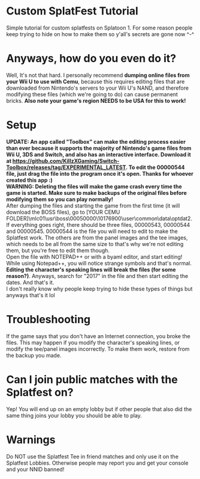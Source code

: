 # Custom SplatFest Tutorial
Simple tutorial for custom splatfests on Splatoon 1. For some reason people keep trying to hide on how to make them so y'all's secrets are gone now ^-^
# Anyways, how do you even do it?
Well, It's not that hard. I personally recommend **dumping online files from your Wii U to use with Cemu**, because this requires editing files that are downloaded from Nintendo's servers to your Wii U's NAND, and therefore modifying these files (which we're going to do) can cause permanent bricks. **Also note your game's region NEEDS to be USA for this to work!**
# Setup
**UPDATE: An app called "Toolbox" can make the editing process easier than ever because it supports the majority of Nintendo's game files from Wii U, 3DS and Switch, and also has an interactive interface. Download it at https://github.com/KillzXGaming/Switch-Toolbox/releases/tag/EXPERIMENTAL_LATEST. To edit the 00000544 file, just drag the file into the program once it's open. Thanks for whoever created this app :)**
<br />
**WARNING: Deleting the files will make the game crash every time the game is started. Make sure to make backups of the original files before modifying them so you can play normally!**
<br />
After dumping the files and starting the game from the first time (it will download the BOSS files), go to [YOUR CEMU FOLDER]\mlc01\usr\boss\00050000\10176900\user\common\data\optdat2. If everything goes right, there should be three files, 00000543, 00000544 and 00000545.
00000544 is the file you will need to edit to make the Splatfest work. The others are from the panel images and the tee images, which needs to be all from the same size to that's why we're not editing them, but you're free to edit them though.<br />
Open the file with NOTEPAD++ or with a byaml editor, and start editing! While using Notepad++, you will notice strange symbols and that's normal. **Editing the character's speaking lines will break the files (for some reason?)**. Anyways, search for "2017" in the file and then start editing the dates.
And that's it. <br />
I don't really know why people keep trying to hide these types of things but anyways that's it lol
# Troubleshooting
If the game says that you don't have an Internet connection, you broke the files. This may happen if you modify the character's speaking lines, or modify the tee/panel images incorrectly. To make them work, restore from the backup you made.
# Can I join public matches with the Splatfest on?
Yep! You will end up on an empty lobby but if other people that also did the same thing joins your lobby you should be able to play.
# Warnings
Do NOT use the Splatfest Tee in friend matches and only use it on the Splatfest Lobbies. Otherwise people may report you and get your console and your NNID banned!

